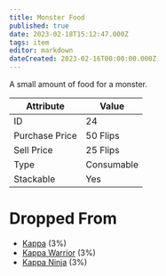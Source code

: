 ```yaml
---
title: Monster Food
published: true
date: 2023-02-18T15:12:47.000Z
tags: item
editor: markdown
dateCreated: 2023-02-16T00:00:00.000Z
---
```


A small amount of food for a monster.

|Attribute|Value|
|-|-|
|ID|24|
|Purchase Price|50 Flips|
|Sell Price|25 Flips|
|Type|Consumable|
|Stackable|Yes|


# Dropped From
 * [Kappa](monsters/kappa.md) (3%)
 * [Kappa Warrior](monsters/kappa-warrior.md) (3%)
 * [Kappa Ninja](monsters/kappa-ninja.md) (3%)
